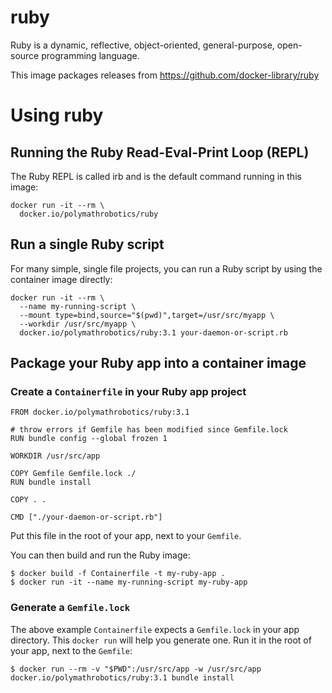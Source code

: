 # ruby

Ruby is a dynamic, reflective, object-oriented, general-purpose, open-source programming language.

This image packages releases from https://github.com/docker-library/ruby

# Using ruby

## Running the Ruby Read-Eval-Print Loop (REPL)

The Ruby REPL is called irb and is the default command running in this image:

```
docker run -it --rm \
  docker.io/polymathrobotics/ruby
```

## Run a single Ruby script

For many simple, single file projects, you can run a Ruby script by using the container image directly:

```
docker run -it --rm \
  --name my-running-script \
  --mount type=bind,source="$(pwd)",target=/usr/src/myapp \
  --workdir /usr/src/myapp \
  docker.io/polymathrobotics/ruby:3.1 your-daemon-or-script.rb
```

## Package your Ruby app into a container image

### Create a `Containerfile` in your Ruby app project

```
FROM docker.io/polymathrobotics/ruby:3.1

# throw errors if Gemfile has been modified since Gemfile.lock
RUN bundle config --global frozen 1

WORKDIR /usr/src/app

COPY Gemfile Gemfile.lock ./
RUN bundle install

COPY . .

CMD ["./your-daemon-or-script.rb"]
```

Put this file in the root of your app, next to your `Gemfile`.

You can then build and run the Ruby image:

```
$ docker build -f Containerfile -t my-ruby-app .
$ docker run -it --name my-running-script my-ruby-app
```

### Generate a `Gemfile.lock`

The above example `Containerfile` expects a `Gemfile.lock` in your app directory. This `docker run` will help you generate one. Run it in the root of your app, next to the `Gemfile`:

```
$ docker run --rm -v "$PWD":/usr/src/app -w /usr/src/app docker.io/polymathrobotics/ruby:3.1 bundle install
```
